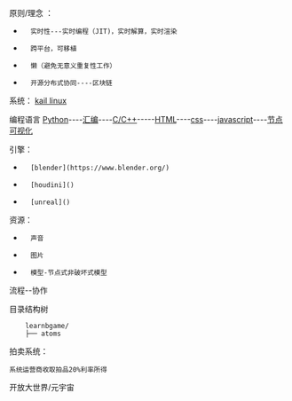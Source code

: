 原则/理念 ： 

-       实时性---实时编程（JIT)，实时解算，实时渲染
-       跨平台，可移植
-       懒（避免无意义重复性工作）
-		开源分布式协同----区块链

系统： [kail linux](https://www.kali.org/)

编程语言 [Python](https://www.python.org/)----[汇编]()----[C/C++]()-----[HTML]()----[css]()----[javascript]()----[节点可视化]()

引擎： 
-       [blender](https://www.blender.org/)
-		[houdini]()
-		[unreal]()



资源：
-       声音
-       图片
-       模型-节点式非破坏式模型
   
流程--协作
   

目录结构树

		learnbgame/
		├── atoms




拍卖系统：

	系统运营商收取拍品20%利率所得


开放大世界/元宇宙

